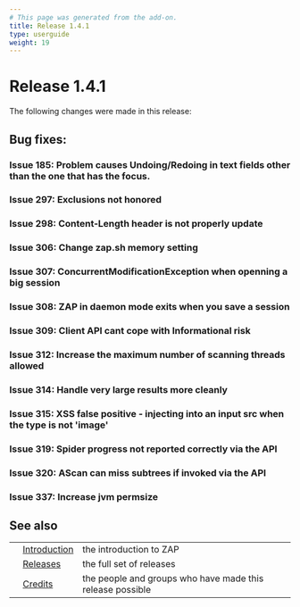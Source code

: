 ```yaml
---
# This page was generated from the add-on.
title: Release 1.4.1
type: userguide
weight: 19
---
```


# Release 1.4.1

The following changes were made in this release:

## Bug fixes:

### Issue 185: Problem causes Undoing/Redoing in text fields other than the one that has the focus.

### Issue 297: Exclusions not honored

### Issue 298: Content-Length header is not properly update

### Issue 306: Change zap.sh memory setting

### Issue 307: ConcurrentModificationException when openning a big session

### Issue 308: ZAP in daemon mode exits when you save a session

### Issue 309: Client API cant cope with Informational risk

### Issue 312: Increase the maximum number of scanning threads allowed

### Issue 314: Handle very large results more cleanly

### Issue 315: XSS false positive - injecting into an input src when the type is not 'image'

### Issue 319: Spider progress not reported correctly via the API

### Issue 320: AScan can miss subtrees if invoked via the API

### Issue 337: Increase jvm permsize

## See also

|   |                                     |                                                           |
|---|-------------------------------------|-----------------------------------------------------------|
|   | [Introduction](/docs/desktop/)      | the introduction to ZAP                                   |
|   | [Releases](/docs/desktop/releases/) | the full set of releases                                  |
|   | [Credits](/docs/desktop/credits/)   | the people and groups who have made this release possible |
